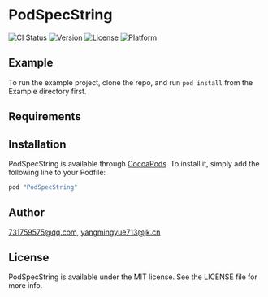 # PodSpecString

[![CI Status](http://img.shields.io/travis/731759575@qq.com/PodSpecString.svg?style=flat)](https://travis-ci.org/731759575@qq.com/PodSpecString)
[![Version](https://img.shields.io/cocoapods/v/PodSpecString.svg?style=flat)](http://cocoapods.org/pods/PodSpecString)
[![License](https://img.shields.io/cocoapods/l/PodSpecString.svg?style=flat)](http://cocoapods.org/pods/PodSpecString)
[![Platform](https://img.shields.io/cocoapods/p/PodSpecString.svg?style=flat)](http://cocoapods.org/pods/PodSpecString)

## Example

To run the example project, clone the repo, and run `pod install` from the Example directory first.

## Requirements

## Installation

PodSpecString is available through [CocoaPods](http://cocoapods.org). To install
it, simply add the following line to your Podfile:

```ruby
pod "PodSpecString"
```

## Author

731759575@qq.com, yangmingyue713@jk.cn

## License

PodSpecString is available under the MIT license. See the LICENSE file for more info.
